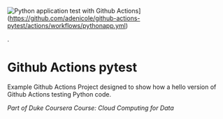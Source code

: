 ![Python application test with Github Actions](https://github.com/adenicole/github-actions-pytest/actions/workflows/pythonapp.yml/badge.svg)](https://github.com/adenicole/github-actions-pytest/actions/workflows/pythonapp.yml)

.

# Github Actions pytest
Example Github Actions Project designed to show how a hello version of Github Actions testing Python code.

*Part of Duke Coursera Course:  Cloud Computing for Data*
